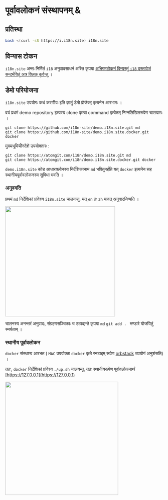 # पूर्वावलोकनं संस्थापनम् &

## प्रतिस्था

```sh
bash <(curl -sS https://i.i18n.site) i18n.site
```

## विन्यास टोकन

`i18n.site` अन्तः निर्मितं `i18` अनुवादसाधनं अस्ति कृपया [अभिगमटोकनं विन्यस्तुं `i18` दस्तावेजं सन्दर्भयितुं अत्र क्लिक् कुर्वन्तु](/i18/use) ।

## डेमो परियोजना

`i18n.site` उपयोगः कथं करणीयः इति ज्ञातुं डेमो प्रोजेक्ट् इत्यनेन आरभामः ।

वयं प्रथमं demo repository इत्यस्य clone कृत्वा command इत्येतत् निम्नलिखितरूपेण चालयामः ।

```
git clone https://github.com/i18n-site/demo.i18n.site.git md
git clone https://github.com/i18n-site/demo.i18n.site.docker.git docker
```

मुख्यभूमिचीनदेशे उपयोक्तारः :

```
git clone https://atomgit.com/i18n/demo.i18n.site.git md
git clone https://atomgit.com/i18n/demo.i18n.site.docker.git docker
```

`demo.i18n.site` कोड आधारक्लोनस्य निर्देशिकानाम `md` भवितुमर्हति यत् `docker` इत्यनेन सह स्थानीयपूर्वावलोकनस्य सुविधा भवति ।

### अनुवदति

प्रथमं `md` निर्देशिकां प्रविश्य `i18n.site` चालयन्तु, यत् `en` तः `zh` यावत् अनुवादयिष्यति ।

<img src="https://p.3ti.site/1721114619.avif" style="width:350px">

चालनस्य अनन्तरं अनुवादः, संग्रहणसञ्चिकाः च उत्पद्यन्ते कृपया `md` `git add . ` भण्डारे योजयितुं स्मर्यताम् ।

### स्थानीय पूर्वावलोकन

`docker` संस्थाप्य आरभत ( `MAC` उपयोक्ता `docker` कृते रनटाइम् रूपेण [orbstack](https://orbstack.dev) उपयोगं अनुशंसति) ।

ततः, `docker` निर्देशिकां प्रविश्य `./up.sh` चालयन्तु, ततः स्थानीयरूपेण पूर्वावलोकनार्थं [https://127.0.0.1](https://127.0.0.1)

<img src="//p.3ti.site/1721104238.avif" style="width:360px">